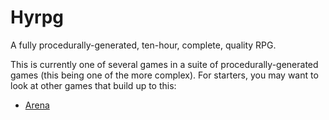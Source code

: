 # Hyrpg


A fully procedurally-generated, ten-hour, complete, quality RPG.

This is currently one of several games in a suite of procedurally-generated games (this being one of the more complex). For starters, you may want to look at other games that build up to this:

- [Arena](http://github.com/ashes999/arena)
